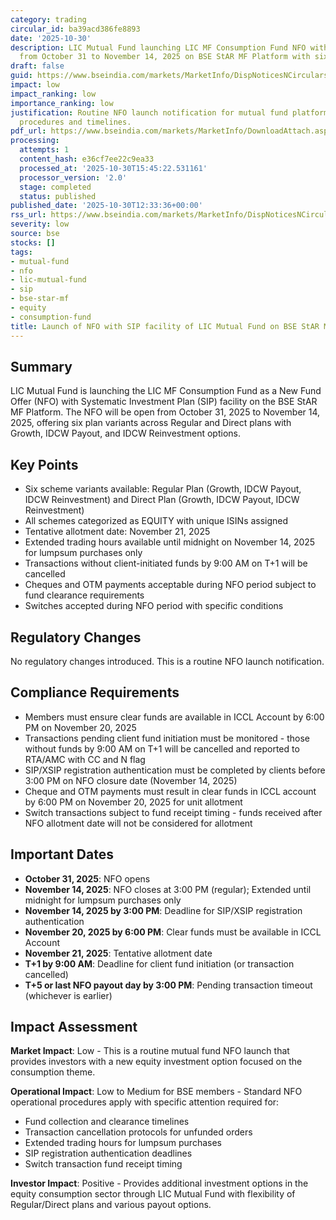```yaml
---
category: trading
circular_id: ba39acd386fe8893
date: '2025-10-30'
description: LIC Mutual Fund launching LIC MF Consumption Fund NFO with SIP facility
  from October 31 to November 14, 2025 on BSE StAR MF Platform with six plan options.
draft: false
guid: https://www.bseindia.com/markets/MarketInfo/DispNoticesNCirculars.aspx?Noticeid={838493D9-D630-4CEA-886D-F91013AAC50C}&noticeno=20251030-26&dt=10/30/2025&icount=26&totcount=57&flag=0
impact: low
impact_ranking: low
importance_ranking: low
justification: Routine NFO launch notification for mutual fund platform with standard
  procedures and timelines.
pdf_url: https://www.bseindia.com/markets/MarketInfo/DownloadAttach.aspx?id=20251030-26&attachedId=
processing:
  attempts: 1
  content_hash: e36cf7ee22c9ea33
  processed_at: '2025-10-30T15:45:22.531161'
  processor_version: '2.0'
  stage: completed
  status: published
published_date: '2025-10-30T12:33:36+00:00'
rss_url: https://www.bseindia.com/markets/MarketInfo/DispNoticesNCirculars.aspx?Noticeid={838493D9-D630-4CEA-886D-F91013AAC50C}&noticeno=20251030-26&dt=10/30/2025&icount=26&totcount=57&flag=0
severity: low
source: bse
stocks: []
tags:
- mutual-fund
- nfo
- lic-mutual-fund
- sip
- bse-star-mf
- equity
- consumption-fund
title: Launch of NFO with SIP facility of LIC Mutual Fund on BSE StAR MF Platform
---
```


## Summary

LIC Mutual Fund is launching the LIC MF Consumption Fund as a New Fund Offer (NFO) with Systematic Investment Plan (SIP) facility on the BSE StAR MF Platform. The NFO will be open from October 31, 2025 to November 14, 2025, offering six plan variants across Regular and Direct plans with Growth, IDCW Payout, and IDCW Reinvestment options.

## Key Points

- Six scheme variants available: Regular Plan (Growth, IDCW Payout, IDCW Reinvestment) and Direct Plan (Growth, IDCW Payout, IDCW Reinvestment)
- All schemes categorized as EQUITY with unique ISINs assigned
- Tentative allotment date: November 21, 2025
- Extended trading hours available until midnight on November 14, 2025 for lumpsum purchases only
- Transactions without client-initiated funds by 9:00 AM on T+1 will be cancelled
- Cheques and OTM payments acceptable during NFO period subject to fund clearance requirements
- Switches accepted during NFO period with specific conditions

## Regulatory Changes

No regulatory changes introduced. This is a routine NFO launch notification.

## Compliance Requirements

- Members must ensure clear funds are available in ICCL Account by 6:00 PM on November 20, 2025
- Transactions pending client fund initiation must be monitored - those without funds by 9:00 AM on T+1 will be cancelled and reported to RTA/AMC with CC and N flag
- SIP/XSIP registration authentication must be completed by clients before 3:00 PM on NFO closure date (November 14, 2025)
- Cheque and OTM payments must result in clear funds in ICCL account by 6:00 PM on November 20, 2025 for unit allotment
- Switch transactions subject to fund receipt timing - funds received after NFO allotment date will not be considered for allotment

## Important Dates

- **October 31, 2025**: NFO opens
- **November 14, 2025**: NFO closes at 3:00 PM (regular); Extended until midnight for lumpsum purchases only
- **November 14, 2025 by 3:00 PM**: Deadline for SIP/XSIP registration authentication
- **November 20, 2025 by 6:00 PM**: Clear funds must be available in ICCL Account
- **November 21, 2025**: Tentative allotment date
- **T+1 by 9:00 AM**: Deadline for client fund initiation (or transaction cancelled)
- **T+5 or last NFO payout day by 3:00 PM**: Pending transaction timeout (whichever is earlier)

## Impact Assessment

**Market Impact**: Low - This is a routine mutual fund NFO launch that provides investors with a new equity investment option focused on the consumption theme.

**Operational Impact**: Low to Medium for BSE members - Standard NFO operational procedures apply with specific attention required for:
- Fund collection and clearance timelines
- Transaction cancellation protocols for unfunded orders
- Extended trading hours for lumpsum purchases
- SIP registration authentication deadlines
- Switch transaction fund receipt timing

**Investor Impact**: Positive - Provides additional investment options in the equity consumption sector through LIC Mutual Fund with flexibility of Regular/Direct plans and various payout options.